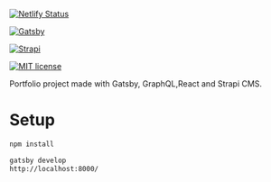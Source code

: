 
[![Netlify Status](https://api.netlify.com/api/v1/badges/eb2a5841-0e7f-4048-a5fc-1bc49e318c7f/deploy-status)](https://app.netlify.com/sites/xenodochial-nightingale-4a4b57/deploys)

[![Gatsby](https://img.shields.io/badge/Gatsby-Built%20with-brightgreen)](https://img.shields.io/)

[![Strapi](https://img.shields.io/badge/Strapi-CMS%20with-orange)](https://img.shields.io/)

[![MIT license](https://img.shields.io/badge/License-MIT-blue.svg)](https://lbesson.mit-license.org/)

Portfolio project made with Gatsby, GraphQL,React and Strapi CMS.
# Setup

```bash
npm install

gatsby develop
http://localhost:8000/

```